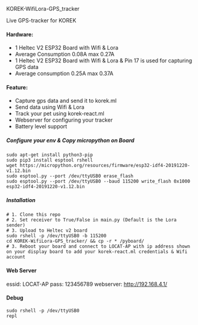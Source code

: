 KOREK-WifiLora-GPS_tracker

Live GPS-tracker for KOREK

#### Hardware:

- 1 Heltec V2 ESP32 Board with Wifi & Lora
- Average Consumption 0.08A max 0.27A
- 1 Heltec V2 ESP32 Board with Wifi & Lora & Pin 17 is used for capturing GPS data
- Average consumption 0.25A max 0.37A

#### Feature:

  - Capture gps data and send it to korek.ml
  - Send data using Wifi & Lora
  - Track your pet using korek-react.ml
  - Webserver for configuring your tracker
  - Battery level support

##### Configure your env & Copy micropython on Board
```
sudo apt-get install python3-pip
sudo pip3 install esptool rshell
wget https://micropython.org/resources/firmware/esp32-idf4-20191220-v1.12.bin
sudo esptool.py --port /dev/ttyUSB0 erase_flash
sudo esptool.py --port /dev/ttyUSB0 --baud 115200 write_flash 0x1000 esp32-idf4-20191220-v1.12.bin
```

##### Installation
```
# 1. Clone this repo
# 2. Set receiver to True/False in main.py (Default is the Lora sender)
# 3. Upload to Heltec v2 board
sudo rshell -p /dev/ttyUSB0 -b 115200
cd KOREK-WifiLora-GPS_tracker/ && cp -r * /pyboard/
# 3. Reboot your board and connect to LOCAT-AP with ip address shown on your display board to add your korek-react.ml credentials & Wifi account
```
#### Web Server
essid: LOCAT-AP
pass: 123456789
webserver: http://192.168.4.1/
#### Debug
```
sudo rshell -p /dev/ttyUSB0
repl
```

